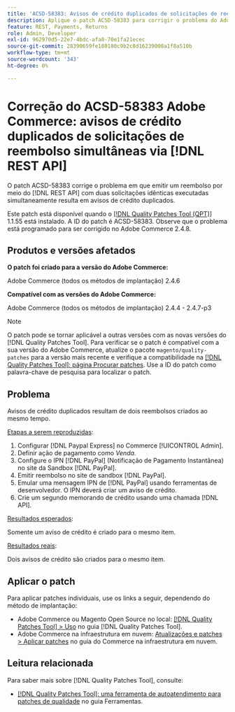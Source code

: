 ```yaml
---
title: 'ACSD-58383: Avisos de crédito duplicados de solicitações de reembolso simultâneas via  [!DNL REST API]'
description: Aplique o patch ACSD-58383 para corrigir o problema do Adobe Commerce em que a emissão de um reembolso via  [!DNL REST API]  com duas solicitações idênticas executadas simultaneamente cria avisos de crédito duplicados.
feature: REST, Payments, Returns
role: Admin, Developer
exl-id: 962970d5-22e7-4bdc-afa0-70e1fa21ecec
source-git-commit: 28390659fe180180c9b2c8d16239008a1f8a510b
workflow-type: tm+mt
source-wordcount: '343'
ht-degree: 0%

---
```


# Correção do ACSD-58383 Adobe Commerce: avisos de crédito duplicados de solicitações de reembolso simultâneas via [!DNL REST API]

O patch ACSD-58383 corrige o problema em que emitir um reembolso por meio do [!DNL REST API] com duas solicitações idênticas executadas simultaneamente resulta em avisos de crédito duplicados.

Este patch está disponível quando o [[!DNL Quality Patches Tool (QPT)]](/help/tools/quality-patches-tool/quality-patches-tool-to-self-serve-quality-patches.md) 1.1.55 está instalado. A ID do patch é ACSD-58383. Observe que o problema está programado para ser corrigido no Adobe Commerce 2.4.8.

## Produtos e versões afetados

**O patch foi criado para a versão do Adobe Commerce:**

Adobe Commerce (todos os métodos de implantação) 2.4.6

**Compatível com as versões do Adobe Commerce:**

Adobe Commerce (todos os métodos de implantação) 2.4.4 - 2.4.7-p3


>[!NOTE]
>
>O patch pode se tornar aplicável a outras versões com as novas versões do [!DNL Quality Patches Tool]. Para verificar se o patch é compatível com a sua versão do Adobe Commerce, atualize o pacote `magento/quality-patches` para a versão mais recente e verifique a compatibilidade na [[!DNL Quality Patches Tool]: página Procurar patches](https://experienceleague.adobe.com/tools/commerce-quality-patches/index.html). Use a ID do patch como palavra-chave de pesquisa para localizar o patch.

## Problema

Avisos de crédito duplicados resultam de dois reembolsos criados ao mesmo tempo.

<u>Etapas a serem reproduzidas</u>:

1. Configurar [!DNL Paypal Express] no Commerce [!UICONTROL Admin].
1. Definir ação de pagamento como *Venda*.
1. Configure o IPN [!DNL PayPal] (Notificação de Pagamento Instantânea) no site da Sandbox [!DNL PayPal].
1. Emitir reembolso no site de sandbox [!DNL PayPal].
1. Emular uma mensagem IPN de [!DNL PayPal] usando ferramentas de desenvolvedor. O IPN deverá criar um aviso de crédito.
1. Crie um segundo memorando de crédito usando uma chamada [!DNL API].

<u>Resultados esperados</u>:

Somente um aviso de crédito é criado para o mesmo item.


<u>Resultados reais</u>:

Dois avisos de crédito são criados para o mesmo item.

## Aplicar o patch

Para aplicar patches individuais, use os links a seguir, dependendo do método de implantação:

* Adobe Commerce ou Magento Open Source no local: [[!DNL Quality Patches Tool] > Uso](/help/tools/quality-patches-tool/usage.md) no guia [!DNL Quality Patches Tool].
* Adobe Commerce na infraestrutura em nuvem: [Atualizações e patches > Aplicar patches](https://experienceleague.adobe.com/docs/commerce-cloud-service/user-guide/develop/upgrade/apply-patches.html) no guia do Commerce na infraestrutura em nuvem.


## Leitura relacionada

Para saber mais sobre [!DNL Quality Patches Tool], consulte:

* [[!DNL Quality Patches Tool]: uma ferramenta de autoatendimento para patches de qualidade](/help/tools/quality-patches-tool/quality-patches-tool-to-self-serve-quality-patches.md) no guia Ferramentas.
